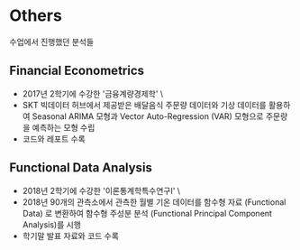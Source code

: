# Others
수업에서 진행했던 분석들

## Financial Econometrics
- 2017년 2학기에 수강한 '금융계량경제학' \
- SKT 빅데이터 허브에서 제공받은 배달음식 주문량 데이터와 기상 데이터를 활용하여 Seasonal ARIMA 모형과 Vector Auto-Regression (VAR) 모형으로 주문량을 예측하는 모형 수립
- 코드와 레포트 수록

## Functional Data Analysis
- 2018년 2학기에 수강한 '이론통계학특수연구I' \
- 2018년 90개의 관측소에서 관측한 월별 기온 데이터를 함수형 자료 (Functional Data) 로 변환하여 함수형 주성분 분석 (Functional Principal Component Analysis)를 시행
- 학기말 발표 자료와 코드 수록
